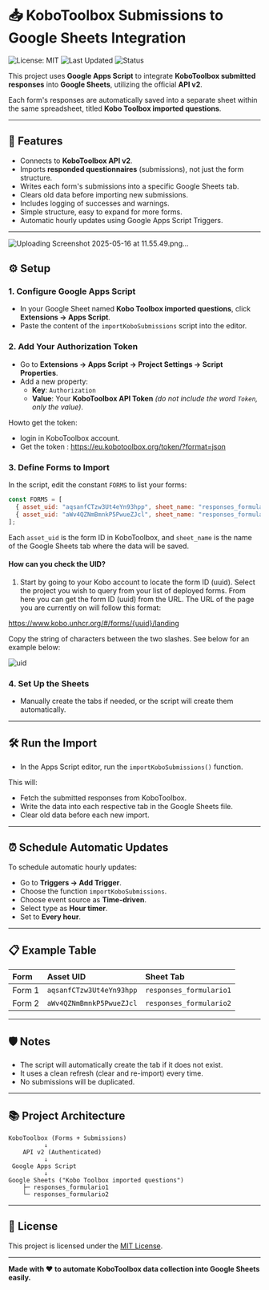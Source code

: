 # 📥 KoboToolbox Submissions to Google Sheets Integration

![License: MIT](https://img.shields.io/badge/License-MIT-yellow.svg)
![Last Updated](https://img.shields.io/badge/last%20updated-April%202025-blue)
![Status](https://img.shields.io/badge/status-active-brightgreen)

This project uses **Google Apps Script** to integrate **KoboToolbox submitted responses** into **Google Sheets**, utilizing the official **API v2**.

Each form's responses are automatically saved into a separate sheet within the same spreadsheet, titled **Kobo Toolbox imported questions**.

---

## 🚀 Features
- Connects to **KoboToolbox API v2**.
- Imports **responded questionnaires** (submissions), not just the form structure.
- Writes each form's submissions into a specific Google Sheets tab.
- Clears old data before importing new submissions.
- Includes logging of successes and warnings.
- Simple structure, easy to expand for more forms.
- Automatic hourly updates using Google Apps Script Triggers.

---
![Uploading Screenshot 2025-05-16 at 11.55.49.png…]()


## ⚙️ Setup

### 1. Configure Google Apps Script

- In your Google Sheet named **Kobo Toolbox imported questions**, click **Extensions → Apps Script**.
- Paste the content of the `importKoboSubmissions` script into the editor.

### 2. Add Your Authorization Token

- Go to **Extensions → Apps Script → Project Settings → Script Properties**.
- Add a new property:
  - **Key**: `Authorization`
  - **Value**: Your **KoboToolbox API Token** *(do not include the word `Token`, only the value)*.

 
 Howto get the token: 
 - login in KoboToolbox account.
 - Get the token : https://eu.kobotoolbox.org/token/?format=json

### 3. Define Forms to Import

In the script, edit the constant `FORMS` to list your forms:

```javascript
const FORMS = [
  { asset_uid: "aqsanfCTzw3Ut4eYn93hpp", sheet_name: "responses_formulario1" },
  { asset_uid: "aWv4QZNmBmnkP5PwueZJcl", sheet_name: "responses_formulario2" }
];
```

Each `asset_uid` is the form ID in KoboToolbox, and `sheet_name` is the name of the Google Sheets tab where the data will be saved.

#### How can you check the UID?

1. Start by going to your Kobo account to locate the form ID (uuid). Select the project you wish to query from your list of deployed forms. From here you can get the form ID (uuid) from the URL. The URL of the page you are currently on will follow this format:

https://www.kobo.unhcr.org/#/forms/{uuid}/landing

Copy the string of characters between the two slashes. See below for an example below:

![uid](https://github.com/user-attachments/assets/7dc79372-6ac8-47ef-94a4-bc7fc6055ac6)

### 4. Set Up the Sheets

- Manually create the tabs if needed, or the script will create them automatically.

---

## 🛠️ Run the Import

- In the Apps Script editor, run the `importKoboSubmissions()` function.

This will:
- Fetch the submitted responses from KoboToolbox.
- Write the data into each respective tab in the Google Sheets file.
- Clear old data before each new import.

---

## ⏰ Schedule Automatic Updates

To schedule automatic hourly updates:
- Go to **Triggers → Add Trigger**.
- Choose the function `importKoboSubmissions`.
- Choose event source as **Time-driven**.
- Select type as **Hour timer**.
- Set to **Every hour**.

---

## 📋 Example Table

| Form | Asset UID | Sheet Tab |
|:----|:---------|:---------|
| Form 1 | `aqsanfCTzw3Ut4eYn93hpp` | `responses_formulario1` |
| Form 2 | `aWv4QZNmBmnkP5PwueZJcl` | `responses_formulario2` |

---

## 🛡️ Notes
- The script will automatically create the tab if it does not exist.
- It uses a clean refresh (clear and re-import) every time.
- No submissions will be duplicated.

---

## 📚 Project Architecture

```plaintext
KoboToolbox (Forms + Submissions)
          ↓
    API v2 (Authenticated)
          ↓
 Google Apps Script
          ↓
Google Sheets ("Kobo Toolbox imported questions")
    ├─ responses_formulario1
    └─ responses_formulario2
```

---

## 📄 License

This project is licensed under the [MIT License](LICENSE).

---

**Made with ❤️ to automate KoboToolbox data collection into Google Sheets easily.**

